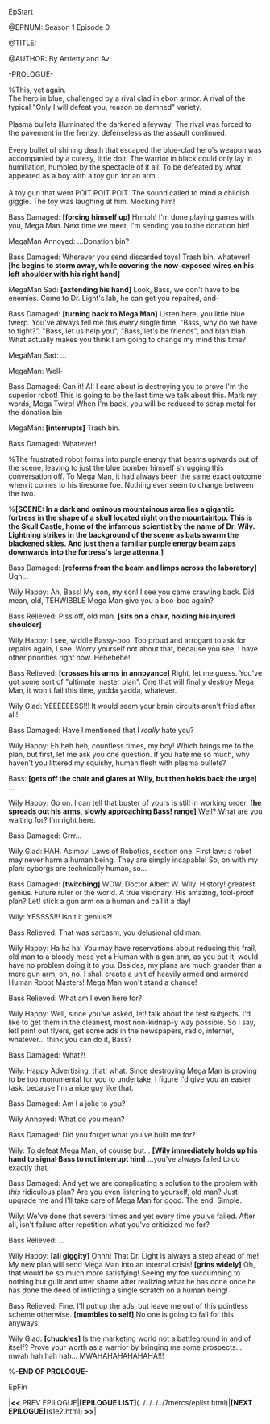 EpStart

<!-- Epilogue Info -->

@EPNUM: Season 1 Episode 0

@TITLE: 

@AUTHOR: By Arrietty and Avi

<!-- Epilogue -->

-PROLOGUE-

%This, yet again.<br>
The hero in blue, challenged by a rival clad in ebon armor.  A rival of the typical "Only I will defeat you, reason be damned" variety.<br><br>
Plasma bullets illuminated the darkened alleyway.  The rival was forced to the pavement in the frenzy, defenseless as the assault continued.<br><br>
Every bullet of shining death that escaped the blue-clad hero's weapon was accompanied by a cutesy, little doit! The warrior in black could only lay in humiliation, humbled by the spectacle of it all. To be defeated by what appeared as a boy with a toy gun for an arm...<br><br>
A toy gun that went POIT POIT POIT. The sound called to mind a childish giggle. The toy was laughing at him. Mocking him!

Bass Damaged: **[forcing himself up]** Hrmph! I'm done playing games with you, Mega Man. Next time we meet, I'm sending you to the donation bin!

MegaMan Annoyed: ...Donation bin?

Bass Damaged: Wherever you send discarded toys! Trash bin, whatever! **[he begins to storm away, while covering the now-exposed wires on his left shoulder with his right hand]**

MegaMan Sad: **[extending his hand]** Look, Bass, we don't have to be enemies. Come to Dr. Light's lab, he can get you repaired, and-

Bass Damaged: **[turning back to Mega Man]** Listen here, you little blue twerp. You've always tell me this every single time, "Bass, why do we have to fight?", "Bass, let us help you", "Bass, let's be friends", and blah blah. What actually makes you think I am going to change my mind this time?

MegaMan Sad: ...

MegaMan: Well-

Bass Damaged: Can it! All I care about is destroying you to prove I'm the superior robot! This is going to be the last time we talk about this. Mark my words, Mega Twirp! When I'm back, you will be reduced to scrap metal for the donation bin-

MegaMan: **[interrupts]** Trash bin.

Bass Damaged: Whatever!

%The frustrated robot forms into purple energy that beams upwards out of the scene, leaving to just the blue bomber himself shrugging this conversation off. To Mega Man, it had always been the same exact outcome when it comes to his tiresome foe. Nothing ever seem to change between the two.

%**[SCENE: In a dark and ominous mountainous area lies a gigantic fortress in the shape of a skull located right on the mountaintop. This is the Skull Castle, home of the infamous scientist by the name of Dr. Wily. Lightning strikes in the background of the scene as bats swarm the blackened skies. And just then a familiar purple energy beam zaps downwards into the fortress's large attenna.]**

Bass Damaged: **[reforms from the beam and limps across the laboratory]** Ugh...

Wily Happy: Ah, Bass! My son, my son! I see you came crawling back. Did mean, old, TEHWIBBLE Mega Man give you a boo-boo again?

Bass Relieved: Piss off, old man. **[sits on a chair, holding his injured shoulder]**

Wily Happy: I see, widdle Bassy-poo. Too proud and arrogant to ask for repairs again, I see. Worry yourself not about that, because you see, I have other priorities right now. Hehehehe!

Bass Relieved: **[crosses his arms in annoyance]** Right, let me guess. You've got some sort of "ultimate master plan". One that will finally destroy Mega Man, it won't fail this time, yadda yadda, whatever.

Wily Glad: YEEEEEESS!!! It would seem your brain circuits aren't fried after all!

Bass Damaged: Have I mentioned that I *really* hate you?

Wily Happy: Eh heh heh, countless times, my boy! Which brings me to the plan, but first, let me ask you one question. If you hate me so much, why haven't you littered my squishy, human flesh with plasma bullets?

Bass: **[gets off the chair and glares at Wily, but then holds back the urge]** ...

Wily Happy: Go on. I can tell that buster of yours is still in working order. **[he spreads out his arms, slowly approaching Bass! range]** Well? What are you waiting for? I'm right here.

Bass Damaged: Grrr...

Wily Glad: HAH. Asimov! Laws of Robotics, section one. First law: a robot may never harm a human being. They are simply incapable! So, on with my plan: cyborgs are technically human, so...

Bass Damaged: **[twitching]** WOW. Doctor Albert W. Wily. History! greatest genius. Future ruler or the world. A true visionary. His amazing, fool-proof plan? Let! stick a gun arm on a human and call it a day!

Wily: YESSSS!!! Isn't it genius?!

Bass Relieved: That was sarcasm, you delusional old man.

Wily Happy: Ha ha ha! You may have reservations about reducing this frail, old man to a bloody mess yet a Human with a gun arm, as you put it, would have no problem doing it to you. Besides, my plans are much grander than a mere gun arm, oh, no. I shall create a unit of heavily armed and armored Human Robot Masters! Mega Man won't stand a chance!

Bass Relieved: What am I even here for?

Wily Happy: Well, since you've asked, let! talk about the test subjects. I'd like to get them in the cleanest, most non-kidnap-y way possible. So I say, let! print out flyers, get some ads in the newspapers, radio, internet, whatever... think you can do it, Bass?

Bass Damaged: What?!

Wily: Happy Advertising, that! what. Since destroying Mega Man is proving to be too monumental for you to undertake, I figure I'd give you an easier task, because I'm a nice guy like that.

Bass Damaged: Am I a joke to you?

Wily Annoyed: What do you mean?

Bass Damaged: Did you forget what you've built me for?

Wily: To defeat Mega Man, of course but... **[Wily immediately holds up his hand to signal Bass to not interrupt him]** ...you've always failed to do exactly that.

Bass Damaged: And yet we are complicating a solution to the problem with *this* ridiculous plan? Are you even listening to yourself, old man? Just upgrade me and I'll take care of Mega Man for good. The end. Simple.

Wily: We've done that several times and yet every time you've failed. After all, isn't failure after repetition what you've criticized me for?

Bass Relieved: ...

Wily Happy: **[all giggity]** Ohhh! That Dr. Light is always a step ahead of me! My new plan will send Mega Man into an internal crisis! **[grins widely]** Oh, that would be so much more satisfying! Seeing my foe succumbing to nothing but guilt and utter shame after realizing what he has done once he has done the deed of inflicting a single scratch on a human being!

Bass Relieved: Fine. I'll put up the ads, but leave me out of this pointless scheme otherwise. **[mumbles to self]** No one is going to fall for this anyways.

Wily Glad: **[chuckles]** Is the marketing world not a battleground in and of itself? Prove your worth as a warrior by bringing me some prospects... mwah hah hah hah... MWAHAHAHAHAHAHA!!!

%**-END OF PROLOGUE-**

EpFin


|**<<** PREV EPILOGUE|**[EPILOGUE LIST]**(../../../../7mercs/eplist.html)|**[NEXT EPILOGUE]**(s1e2.html) **>>**|

<script src="{{ '/assets/js/EpFormatter.js' | relative_url }}"></script>